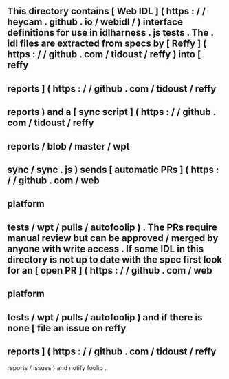 This
directory
contains
[
Web
IDL
]
(
https
:
/
/
heycam
.
github
.
io
/
webidl
/
)
interface
definitions
for
use
in
idlharness
.
js
tests
.
The
.
idl
files
are
extracted
from
specs
by
[
Reffy
]
(
https
:
/
/
github
.
com
/
tidoust
/
reffy
)
into
[
reffy
-
reports
]
(
https
:
/
/
github
.
com
/
tidoust
/
reffy
-
reports
)
and
a
[
sync
script
]
(
https
:
/
/
github
.
com
/
tidoust
/
reffy
-
reports
/
blob
/
master
/
wpt
-
sync
/
sync
.
js
)
sends
[
automatic
PRs
]
(
https
:
/
/
github
.
com
/
web
-
platform
-
tests
/
wpt
/
pulls
/
autofoolip
)
.
The
PRs
require
manual
review
but
can
be
approved
/
merged
by
anyone
with
write
access
.
If
some
IDL
in
this
directory
is
not
up
to
date
with
the
spec
first
look
for
an
[
open
PR
]
(
https
:
/
/
github
.
com
/
web
-
platform
-
tests
/
wpt
/
pulls
/
autofoolip
)
and
if
there
is
none
[
file
an
issue
on
reffy
-
reports
]
(
https
:
/
/
github
.
com
/
tidoust
/
reffy
-
reports
/
issues
)
and
notify
foolip
.
